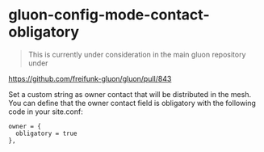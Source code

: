gluon-config-mode-contact-obligatory
====================================

> This is currently under consideration in the main gluon repository under

https://github.com/freifunk-gluon/gluon/pull/843

Set a custom string as owner contact that will be distributed in the mesh. You can define that the owner contact field is obligatory with the following code in your site.conf:

    owner = {
      obligatory = true
    },

